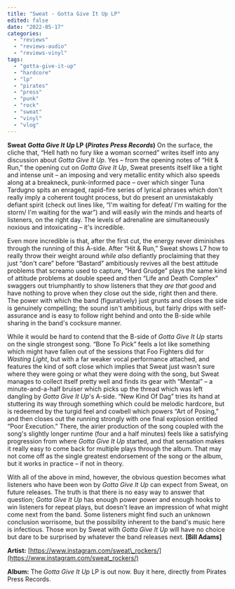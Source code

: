 ```yaml
---
title: "Sweat - Gotta Give It Up LP"
edited: false
date: "2022-05-17"
categories:
  - "reviews"
  - "reviews-audio"
  - "reviews-vinyl"
tags:
  - "gotta-give-it-up"
  - "hardcore"
  - "lp"
  - "pirates"
  - "press"
  - "punk"
  - "rock"
  - "sweat"
  - "vinyl"
  - "vlog"
---
```


**Sweat** **_Gotta Give It Up_ LP** **(_Pirates Press Records_)** On the surface, the cliche that, “Hell hath no fury like a woman scorned” writes itself into any discussion about _Gotta Give It Up_. Yes – from the opening notes of “Hit & Run,” the opening cut on _Gotta Give It Up_, Sweat presents itself like a tight and intense unit – an imposing and very metallic entity which also speeds along at a breakneck, punk-informed pace – over which singer Tuna Tardugno spits an enraged, rapid-fire series of lyrical phrases which don't really imply a coherent tought process, but do present an unmistakably defiant spirit (check out lines like, “I'm waiting for defeat/ I'm waiting for the storm/ I'm waiting for the war”) and will easily win the minds and hearts of listeners, on the right day. The levels of adrenaline are simultaneously noxious and intoxicating – it's incredible.

Even more incredible is that, after the first cut, the energy never diminishes through the running of this A-side. After “Hit & Run,” Sweat shows L7 how to really throw their weight around _while also_ defiantly proclaiming that they just “don't care” before “Bastard” ambitiously revives all the best attitude problems that screamo used to capture, “Hard Grudge” plays the same kind of attitude problems at double speed and then “Life and Death Complex” swaggers out triumphantly to show listeners that they _are that good_ and have nothing to prove when they close out the side, right then and there. The power with which the band (figuratively) just grunts and closes the side is genuinely compelling; the sound isn't ambitious, but fairly drips with self-assurance and is easy to follow right behind and onto the B-side while sharing in the band's cocksure manner.

While it would be hard to contend that the B-side of _Gotta Give It Up_ starts on the single strongest song. “Bone To Pick” feels a lot like something which might have fallen out of the sessions that Foo Fighters did for _Wasting Light_, but with a far weaker vocal performance attached, and features the kind of soft close which implies that Sweat just wasn't sure where they were going or what they were doing with the song, but Sweat manages to collect itself pretty well and finds its gear with “Mental” – a minute-and-a-half bruiser which picks up the thread which was left dangling by _Gotta Give It Up_'s A-side. “New Kind Of Dag” tries its hand at stuttering its way through something which could be melodic hardcore, but is redeemed by the turgid feel and cowbell which powers “Art of Posing,” and then closes out the running strongly with one final explosion entitled “Poor Execution.” There, the airier production of the song coupled with the song's slightly longer runtime (four and a half minutes) feels like a satisfying progression from where _Gotta Give It Up_ started, and that sensation makes it really easy to come back for multiple plays through the album. That may not come off as the single greatest endorsement of the song or the album, but it works in practice – if not in theory.

With all of the above in mind, however, the obvious question becomes what listeners who have been won by _Gotta Give It Up_ can expect from Sweat, on future releases. The truth is that there is no easy way to answer that question; _Gotta Give It Up_ has enough power power and enough hooks to win listeners for repeat plays, but doesn't leave an impression of what might come next from the band. Some listeners might find such an unknown conclusion worrisome, but the possibility inherent to the band's music here is infectious. Those won by Sweat with _Gotta Give It Up_ will have no choice but dare to be surprised by whatever the band releases next. **\[Bill Adams\]**

**Artist:** [https://www.instagram.com/sweat\_rockers/](https://www.instagram.com/sweat_rockers/)

**Album:** The _Gotta Give It Up_ LP is out now. Buy it here, directly from Pirates Press Records.
